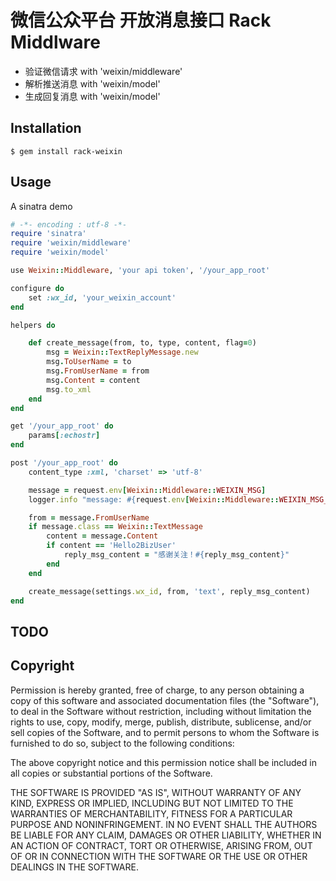 微信公众平台 开放消息接口 Rack Middlware
========================================

* 验证微信请求 with 'weixin/middleware'
* 解析推送消息 with 'weixin/model'
* 生成回复消息 with 'weixin/model'


Installation
------------
```
$ gem install rack-weixin
```


Usage
-----

A sinatra demo

```ruby
# -*- encoding : utf-8 -*-
require 'sinatra'
require 'weixin/middleware'
require 'weixin/model'

use Weixin::Middleware, 'your api token', '/your_app_root' 

configure do
    set :wx_id, 'your_weixin_account'
end

helpers do

    def create_message(from, to, type, content, flag=0)
        msg = Weixin::TextReplyMessage.new
        msg.ToUserName = to
        msg.FromUserName = from
        msg.Content = content
        msg.to_xml
    end
end

get '/your_app_root' do
    params[:echostr]
end

post '/your_app_root' do
    content_type :xml, 'charset' => 'utf-8'

    message = request.env[Weixin::Middleware::WEIXIN_MSG]
    logger.info "message: #{request.env[Weixin::Middleware::WEIXIN_MSG_RAW]}"

    from = message.FromUserName
    if message.class == Weixin::TextMessage
        content = message.Content
        if content == 'Hello2BizUser'
            reply_msg_content = "感谢关注！#{reply_msg_content}"
        end
    end

    create_message(settings.wx_id, from, 'text', reply_msg_content)
end
```

TODO
----

Copyright
---------

Permission is hereby granted, free of charge, to any person obtaining a copy
of this software and associated documentation files (the "Software"), to
deal in the Software without restriction, including without limitation the
rights to use, copy, modify, merge, publish, distribute, sublicense, and/or
sell copies of the Software, and to permit persons to whom the Software is
furnished to do so, subject to the following conditions:

The above copyright notice and this permission notice shall be included in
all copies or substantial portions of the Software.

THE SOFTWARE IS PROVIDED "AS IS", WITHOUT WARRANTY OF ANY KIND, EXPRESS OR
IMPLIED, INCLUDING BUT NOT LIMITED TO THE WARRANTIES OF MERCHANTABILITY,
FITNESS FOR A PARTICULAR PURPOSE AND NONINFRINGEMENT. IN NO EVENT SHALL
THE AUTHORS BE LIABLE FOR ANY CLAIM, DAMAGES OR OTHER LIABILITY, WHETHER 
IN AN ACTION OF CONTRACT, TORT OR OTHERWISE, ARISING FROM, OUT OF OR IN
CONNECTION WITH THE SOFTWARE OR THE USE OR OTHER DEALINGS IN THE SOFTWARE.
